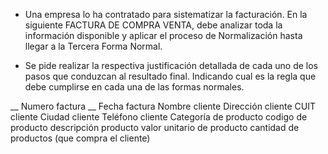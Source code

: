 - Una empresa lo ha contratado para sistematizar la facturación. En la siguiente
FACTURA DE COMPRA VENTA, debe analizar toda la información disponible y aplicar
el proceso de Normalización hasta llegar a la Tercera Forma Normal.

- Se pide realizar la respectiva justificación detallada de cada uno de los pasos que
conduzcan al resultado final. Indicando cual es la regla que debe cumplirse en cada
una de las formas normales.


__ Numero factura __
Fecha factura
Nombre cliente
Dirección cliente
CUIT cliente
Ciudad cliente
Teléfono cliente
Categoría de producto
codigo de producto
descripción producto
valor unitario de producto
cantidad de productos (que compra el cliente)





